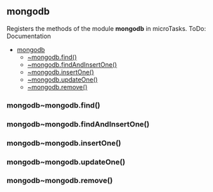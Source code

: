 <a name="module_mongodb"></a>

## mongodb
Registers the methods of the module **mongodb** in microTasks.
ToDo: Documentation


* [mongodb](#module_mongodb)
    * [~mongodb.find()](#module_mongodb..mongodb.find)
    * [~mongodb.findAndInsertOne()](#module_mongodb..mongodb.findAndInsertOne)
    * [~mongodb.insertOne()](#module_mongodb..mongodb.insertOne)
    * [~mongodb.updateOne()](#module_mongodb..mongodb.updateOne)
    * [~mongodb.remove()](#module_mongodb..mongodb.remove)

<a name="module_mongodb..mongodb.find"></a>

### mongodb~mongodb.find()
<a name="module_mongodb..mongodb.findAndInsertOne"></a>

### mongodb~mongodb.findAndInsertOne()
<a name="module_mongodb..mongodb.insertOne"></a>

### mongodb~mongodb.insertOne()
<a name="module_mongodb..mongodb.updateOne"></a>

### mongodb~mongodb.updateOne()
<a name="module_mongodb..mongodb.remove"></a>

### mongodb~mongodb.remove()
